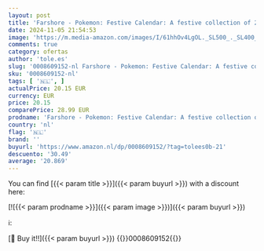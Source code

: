 ```yaml
---
layout: post
title: 'Farshore - Pokemon: Festive Calendar: A festive collection of 24 books  activities and surprises!: Brand New for 2023  the perfect Christmas Advent Calendar gift for Pokemon fans aged 6 years and over'
date: 2024-11-05 21:54:53
image: 'https://m.media-amazon.com/images/I/61hhOv4LgOL._SL500_._SL400_.jpg'
comments: true
category: ofertas
author: 'tole.es'
slug: '0008609152-nl Farshore - Pokemon: Festive Calendar: A festive collection...'
sku: '0008609152-nl'
tags: [ '🇳🇱', ]
actualPrice: 20.15 EUR
currency: EUR
price: 20.15
comparePrice: 28.99 EUR
prodname: 'Farshore - Pokemon: Festive Calendar: A festive collection of 24 books  activities and surprises!: Brand New for 2023  the perfect Christmas Advent Calendar gift for Pokemon fans aged 6 years and over'
country: 'nl'
flag: '🇳🇱'
brand: ''
buyurl: 'https://www.amazon.nl/dp/0008609152/?tag=tolees0b-21'
descuento: '30.49'
average: '20.869'
---
```


You can find [{{< param title >}}]({{< param buyurl >}}) with a discount here:

[![{{< param prodname >}}]({{< param image >}})]({{< param buyurl >}})

ℹ️:


[🛒 Buy it!!]({{< param buyurl >}})
{{<world>}}0008609152{{</world>}}
